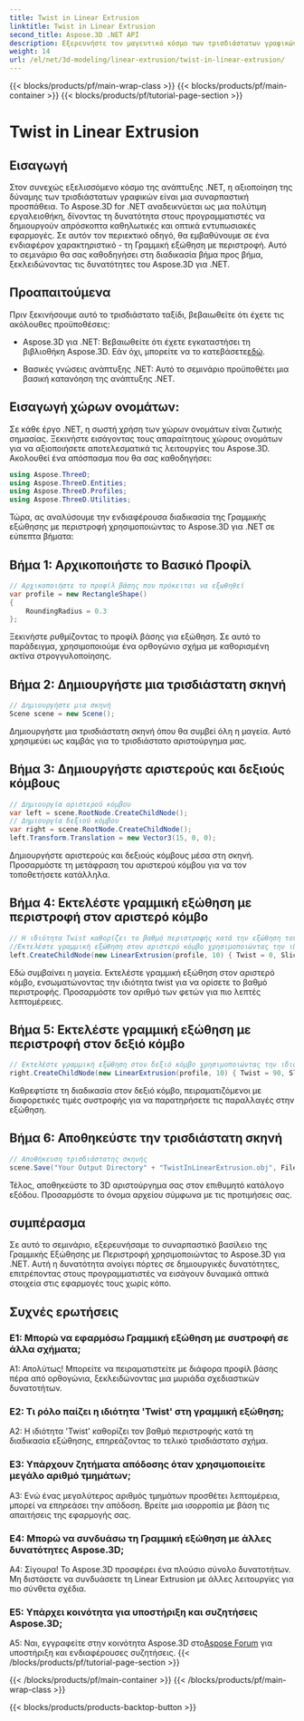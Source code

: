 ```yaml
---
title: Twist in Linear Extrusion
linktitle: Twist in Linear Extrusion
second_title: Aspose.3D .NET API
description: Εξερευνήστε τον μαγευτικό κόσμο των τρισδιάστατων γραφικών με το Aspose.3D για .NET. Μάθετε βήμα προς βήμα τη Γραμμική εξώθηση με περιστροφή.
weight: 14
url: /el/net/3d-modeling/linear-extrusion/twist-in-linear-extrusion/
---
```


{{< blocks/products/pf/main-wrap-class >}}
{{< blocks/products/pf/main-container >}}
{{< blocks/products/pf/tutorial-page-section >}}

# Twist in Linear Extrusion

## Εισαγωγή

Στον συνεχώς εξελισσόμενο κόσμο της ανάπτυξης .NET, η αξιοποίηση της δύναμης των τρισδιάστατων γραφικών είναι μια συναρπαστική προσπάθεια. Το Aspose.3D for .NET αναδεικνύεται ως μια πολύτιμη εργαλειοθήκη, δίνοντας τη δυνατότητα στους προγραμματιστές να δημιουργούν απρόσκοπτα καθηλωτικές και οπτικά εντυπωσιακές εφαρμογές. Σε αυτόν τον περιεκτικό οδηγό, θα εμβαθύνουμε σε ένα ενδιαφέρον χαρακτηριστικό - τη Γραμμική εξώθηση με περιστροφή. Αυτό το σεμινάριο θα σας καθοδηγήσει στη διαδικασία βήμα προς βήμα, ξεκλειδώνοντας τις δυνατότητες του Aspose.3D για .NET.

## Προαπαιτούμενα

Πριν ξεκινήσουμε αυτό το τρισδιάστατο ταξίδι, βεβαιωθείτε ότι έχετε τις ακόλουθες προϋποθέσεις:

-  Aspose.3D για .NET: Βεβαιωθείτε ότι έχετε εγκαταστήσει τη βιβλιοθήκη Aspose.3D. Εάν όχι, μπορείτε να το κατεβάσετε[εδώ](https://releases.aspose.com/3d/net/).

- Βασικές γνώσεις ανάπτυξης .NET: Αυτό το σεμινάριο προϋποθέτει μια βασική κατανόηση της ανάπτυξης .NET.

## Εισαγωγή χώρων ονομάτων:

Σε κάθε έργο .NET, η σωστή χρήση των χώρων ονομάτων είναι ζωτικής σημασίας. Ξεκινήστε εισάγοντας τους απαραίτητους χώρους ονομάτων για να αξιοποιήσετε αποτελεσματικά τις λειτουργίες του Aspose.3D. Ακολουθεί ένα απόσπασμα που θα σας καθοδηγήσει:

```csharp
using Aspose.ThreeD;
using Aspose.ThreeD.Entities;
using Aspose.ThreeD.Profiles;
using Aspose.ThreeD.Utilities;
```

Τώρα, ας αναλύσουμε την ενδιαφέρουσα διαδικασία της Γραμμικής εξώθησης με περιστροφή χρησιμοποιώντας το Aspose.3D για .NET σε εύπεπτα βήματα:

## Βήμα 1: Αρχικοποιήστε το Βασικό Προφίλ

```csharp
// Αρχικοποιήστε το προφίλ βάσης που πρόκειται να εξωθηθεί
var profile = new RectangleShape()
{
    RoundingRadius = 0.3
};
```

Ξεκινήστε ρυθμίζοντας το προφίλ βάσης για εξώθηση. Σε αυτό το παράδειγμα, χρησιμοποιούμε ένα ορθογώνιο σχήμα με καθορισμένη ακτίνα στρογγυλοποίησης.

## Βήμα 2: Δημιουργήστε μια τρισδιάστατη σκηνή

```csharp
// Δημιουργήστε μια σκηνή
Scene scene = new Scene();
```

Δημιουργήστε μια τρισδιάστατη σκηνή όπου θα συμβεί όλη η μαγεία. Αυτό χρησιμεύει ως καμβάς για το τρισδιάστατο αριστούργημα μας.

## Βήμα 3: Δημιουργήστε αριστερούς και δεξιούς κόμβους

```csharp
// Δημιουργία αριστερού κόμβου
var left = scene.RootNode.CreateChildNode();
// Δημιουργία δεξιού κόμβου
var right = scene.RootNode.CreateChildNode();
left.Transform.Translation = new Vector3(15, 0, 0);
```

Δημιουργήστε αριστερούς και δεξιούς κόμβους μέσα στη σκηνή. Προσαρμόστε τη μετάφραση του αριστερού κόμβου για να τον τοποθετήσετε κατάλληλα.

## Βήμα 4: Εκτελέστε γραμμική εξώθηση με περιστροφή στον αριστερό κόμβο

```csharp
// Η ιδιότητα Twist καθορίζει το βαθμό περιστροφής κατά την εξώθηση του προφίλ
//Εκτελέστε γραμμική εξώθηση στον αριστερό κόμβο χρησιμοποιώντας την ιδιότητα twist and slices
left.CreateChildNode(new LinearExtrusion(profile, 10) { Twist = 0, Slices = 100 });
```

Εδώ συμβαίνει η μαγεία. Εκτελέστε γραμμική εξώθηση στον αριστερό κόμβο, ενσωματώνοντας την ιδιότητα twist για να ορίσετε το βαθμό περιστροφής. Προσαρμόστε τον αριθμό των φετών για πιο λεπτές λεπτομέρειες.

## Βήμα 5: Εκτελέστε γραμμική εξώθηση με περιστροφή στον δεξιό κόμβο

```csharp
// Εκτελέστε γραμμική εξώθηση στον δεξιό κόμβο χρησιμοποιώντας την ιδιότητα twist and slices
right.CreateChildNode(new LinearExtrusion(profile, 10) { Twist = 90, Slices = 100 });
```

Καθρεφτίστε τη διαδικασία στον δεξιό κόμβο, πειραματιζόμενοι με διαφορετικές τιμές συστροφής για να παρατηρήσετε τις παραλλαγές στην εξώθηση.

## Βήμα 6: Αποθηκεύστε την τρισδιάστατη σκηνή

```csharp
// Αποθήκευση τρισδιάστατης σκηνής
scene.Save("Your Output Directory" + "TwistInLinearExtrusion.obj", FileFormat.WavefrontOBJ);
```

Τέλος, αποθηκεύστε το 3D αριστούργημα σας στον επιθυμητό κατάλογο εξόδου. Προσαρμόστε το όνομα αρχείου σύμφωνα με τις προτιμήσεις σας.

## συμπέρασμα

Σε αυτό το σεμινάριο, εξερευνήσαμε το συναρπαστικό βασίλειο της Γραμμικής Εξώθησης με Περιστροφή χρησιμοποιώντας το Aspose.3D για .NET. Αυτή η δυνατότητα ανοίγει πόρτες σε δημιουργικές δυνατότητες, επιτρέποντας στους προγραμματιστές να εισάγουν δυναμικά οπτικά στοιχεία στις εφαρμογές τους χωρίς κόπο.

## Συχνές ερωτήσεις

### Ε1: Μπορώ να εφαρμόσω Γραμμική εξώθηση με συστροφή σε άλλα σχήματα;

Α1: Απολύτως! Μπορείτε να πειραματιστείτε με διάφορα προφίλ βάσης πέρα από ορθογώνια, ξεκλειδώνοντας μια μυριάδα σχεδιαστικών δυνατοτήτων.

### Ε2: Τι ρόλο παίζει η ιδιότητα 'Twist' στη γραμμική εξώθηση;

A2: Η ιδιότητα 'Twist' καθορίζει τον βαθμό περιστροφής κατά τη διαδικασία εξώθησης, επηρεάζοντας το τελικό τρισδιάστατο σχήμα.

### Ε3: Υπάρχουν ζητήματα απόδοσης όταν χρησιμοποιείτε μεγάλο αριθμό τμημάτων;

A3: Ενώ ένας μεγαλύτερος αριθμός τμημάτων προσθέτει λεπτομέρεια, μπορεί να επηρεάσει την απόδοση. Βρείτε μια ισορροπία με βάση τις απαιτήσεις της εφαρμογής σας.

### Ε4: Μπορώ να συνδυάσω τη Γραμμική εξώθηση με άλλες δυνατότητες Aspose.3D;

Α4: Σίγουρα! Το Aspose.3D προσφέρει ένα πλούσιο σύνολο δυνατοτήτων. Μη διστάσετε να συνδυάσετε τη Linear Extrusion με άλλες λειτουργίες για πιο σύνθετα σχέδια.

### Ε5: Υπάρχει κοινότητα για υποστήριξη και συζητήσεις Aspose.3D;

 A5: Ναι, εγγραφείτε στην κοινότητα Aspose.3D στο[Aspose Forum](https://forum.aspose.com/c/3d/18) για υποστήριξη και ενδιαφέρουσες συζητήσεις.
{{< /blocks/products/pf/tutorial-page-section >}}

{{< /blocks/products/pf/main-container >}}
{{< /blocks/products/pf/main-wrap-class >}}

{{< blocks/products/products-backtop-button >}}
